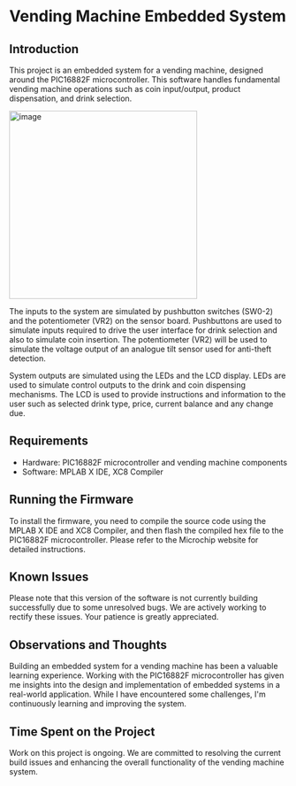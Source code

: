 # Vending Machine Embedded System

## Introduction
This project is an embedded system for a vending machine, designed around the PIC16882F microcontroller. This software handles fundamental vending machine operations such as coin input/output, product dispensation, and drink selection.

<img width="340" alt="image" src="https://github.com/regX1/vending-machine/assets/98269264/d1ff4668-9abe-4062-b399-a61e8933ef83">

The inputs to the system are simulated by pushbutton switches (SW0-2) and the potentiometer (VR2) on the sensor board. Pushbuttons are used to simulate inputs required to drive the user interface for drink selection and also to simulate coin insertion. The potentiometer (VR2) will be used to simulate the voltage output of an analogue tilt sensor used for anti-theft detection. 

System outputs are simulated using the LEDs and the LCD display. LEDs are used to simulate control outputs to the drink and coin dispensing mechanisms. The LCD is used to provide instructions and information to the user such as selected drink type, price, current balance and any change due. 

## Requirements
- Hardware: PIC16882F microcontroller and vending machine components
- Software: MPLAB X IDE, XC8 Compiler

## Running the Firmware
To install the firmware, you need to compile the source code using the MPLAB X IDE and XC8 Compiler, and then flash the compiled hex file to the PIC16882F microcontroller. Please refer to the Microchip website for detailed instructions.

## Known Issues
Please note that this version of the software is not currently building successfully due to some unresolved bugs. We are actively working to rectify these issues. Your patience is greatly appreciated.

## Observations and Thoughts
Building an embedded system for a vending machine has been a valuable learning experience. Working with the PIC16882F microcontroller has given me insights into the design and implementation of embedded systems in a real-world application. While I have encountered some challenges, I'm continuously learning and improving the system.

## Time Spent on the Project
Work on this project is ongoing. We are committed to resolving the current build issues and enhancing the overall functionality of the vending machine system.
